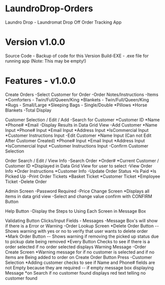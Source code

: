 # LaundroDrop-Orders
Laundro Drop - Laundromat Drop Off Order Tracking App

# Version v1.0.0
Source Code - Backup of code for this Version
Build-EXE - .exe file for running app (Note: This may be empty!)

# Features - v1.0.0
Create Orders
    -Select Customer for Order
    -Order Notes/Instructions
    -Items
        *Comforters - Twin/Full/Queen/King
        *Blankets - Twin/Full/Queen/King
        *Rugs - Small/Large
        *Sleeping Bags - Single/Double
        *Pillows
        *Horse Blankets
    -Total Display

Customer Selection / Edit / Add
    -Search for Customer
        *Customer ID
        *Name
        *Phone#
        *Email
        -Display Results in Data Grid View
    -Add Customer
        *Name Input
        *Phone# Input
        *Email Input
        *Address Input
        *IsCommercial Input
        *Customer Instructions Input
    -Edit Customer
        *Name Input (Can not Edit After Customer Created)
        *Phone# Input
        *Email Input
        *Address Input
        *IsCommercial Input
        *Customer Instructions Input
    -Confirm Customer Selection

Order Search / Edit / View Info
    -Search Order
        *Order#
        *Current Customer / Customer ID
        *Displayed in Data Grid View for user to select
    -View Order Info
        *Order Instructions
        *Customer Info
    -Update Order Status
        *Is Paid
        *Is Picked Up
    -Print Order Tickets
        *Basket Ticket
        *Customer Ticket
        *Employee Ticket
    -Delete Order

Admin Screen
    -Password Required
    -Price Change Screen
        *Displays all items in data grid view
            -Select and change value confirm with CONFIRM Button

Help Button
    -Display the Steps to Using Each Screen in Message Box

Validating Button Clicks/Input Fields - Messages
    -Message Box's will show if there is a Error or Warning
        -Order Lookup Screen
            *Delete Order Button -- Shows warning with yes or no to verify that user wants to delete order
            *Mark Order Button -- Shows warning if removing the picked up status due to pickup date being removed
            *Every Button Checks to see if there is a order selected if no order selected displays Warning Message
        -Order Create Screen
            *Warning message for if no customer is selected and if no items are Being added to order on Create Order Button Press
        -Customer Selection
            *Adding customer checks to see if Name and Phone# fields are not Empty because they are required -- if empty message box displaying Message
            *on Search if no customer found displays red text telling no customer found